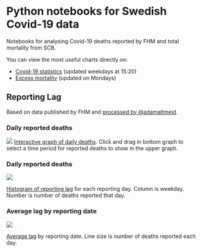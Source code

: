 # Python notebooks for Swedish Covid-19 data

Notebooks for analysing Covid-19 deaths reported by FHM and total mortality from SCB.

You can view the most useful charts directly on:

* [Covid-19 statistics](https://morberg.github.io/covid-notebook/covid.html) (updated weekdays at 15:20)
* [Excess mortality](https://morberg.github.io/covid-notebook/excess.html) (updated on Mondays)


## Reporting Lag
Based on data published by FHM and [processed by @adamaltmejd](https://github.com/adamaltmejd/covid).

### Daily reported deaths
[![](images/example.gif)](https://morberg.github.io/covid-notebook/charts/filter-publication-date.html)
[Interactive graph of daily deaths](https://morberg.github.io/covid-notebook/charts/filter-publication-date.html). Click and drag in bottom graph to select a time period for reported deaths to show in the upper graph.

### Daily reported deaths
[![](images/daily-reported-deaths.png)](https://morberg.github.io/covid-notebook/charts/daily-reported-deaths.html)

[Histogram of reporting lag](https://morberg.github.io/covid-notebook/charts/daily-reported-deaths.html) for each reporting day. Column is weekday. Number is number of deaths reported that day.

### Average lag by reporting date
[![](images/lag-chart.png)](https://morberg.github.io/covid-notebook/charts/lag-chart.html)

[Average lag](https://morberg.github.io/covid-notebook/charts/lag-chart.html) by reporting date. Line size is number of deaths reported each day.
